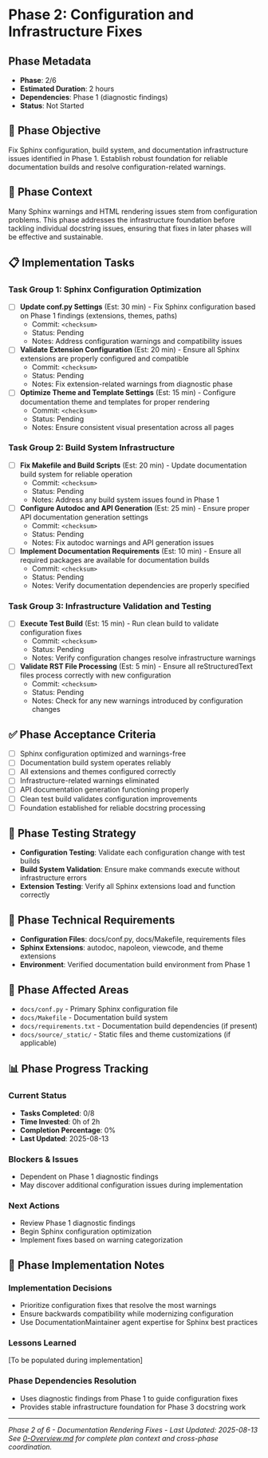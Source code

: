 # Phase 2: Configuration and Infrastructure Fixes

## Phase Metadata
- **Phase**: 2/6
- **Estimated Duration**: 2 hours
- **Dependencies**: Phase 1 (diagnostic findings)
- **Status**: Not Started

## 🎯 Phase Objective
Fix Sphinx configuration, build system, and documentation infrastructure issues identified in Phase 1. Establish robust foundation for reliable documentation builds and resolve configuration-related warnings.

## 🧠 Phase Context
Many Sphinx warnings and HTML rendering issues stem from configuration problems. This phase addresses the infrastructure foundation before tackling individual docstring issues, ensuring that fixes in later phases will be effective and sustainable.

## 📋 Implementation Tasks

### Task Group 1: Sphinx Configuration Optimization
- [ ] **Update conf.py Settings** (Est: 30 min) - Fix Sphinx configuration based on Phase 1 findings (extensions, themes, paths)
  - Commit: `<checksum>` 
  - Status: Pending
  - Notes: Address configuration warnings and compatibility issues
- [ ] **Validate Extension Configuration** (Est: 20 min) - Ensure all Sphinx extensions are properly configured and compatible
  - Commit: `<checksum>`
  - Status: Pending
  - Notes: Fix extension-related warnings from diagnostic phase
- [ ] **Optimize Theme and Template Settings** (Est: 15 min) - Configure documentation theme and templates for proper rendering
  - Commit: `<checksum>`
  - Status: Pending
  - Notes: Ensure consistent visual presentation across all pages

### Task Group 2: Build System Infrastructure
- [ ] **Fix Makefile and Build Scripts** (Est: 20 min) - Update documentation build system for reliable operation
  - Commit: `<checksum>`
  - Status: Pending
  - Notes: Address any build system issues found in Phase 1
- [ ] **Configure Autodoc and API Generation** (Est: 25 min) - Ensure proper API documentation generation settings
  - Commit: `<checksum>`
  - Status: Pending
  - Notes: Fix autodoc warnings and API generation issues
- [ ] **Implement Documentation Requirements** (Est: 10 min) - Ensure all required packages are available for documentation builds
  - Commit: `<checksum>`
  - Status: Pending
  - Notes: Verify documentation dependencies are properly specified

### Task Group 3: Infrastructure Validation and Testing
- [ ] **Execute Test Build** (Est: 15 min) - Run clean build to validate configuration fixes
  - Commit: `<checksum>`
  - Status: Pending
  - Notes: Verify configuration changes resolve infrastructure warnings
- [ ] **Validate RST File Processing** (Est: 5 min) - Ensure all reStructuredText files process correctly with new configuration
  - Commit: `<checksum>`
  - Status: Pending
  - Notes: Check for any new warnings introduced by configuration changes

## ✅ Phase Acceptance Criteria
- [ ] Sphinx configuration optimized and warnings-free
- [ ] Documentation build system operates reliably
- [ ] All extensions and themes configured correctly
- [ ] Infrastructure-related warnings eliminated
- [ ] API documentation generation functioning properly
- [ ] Clean test build validates configuration improvements
- [ ] Foundation established for reliable docstring processing

## 🧪 Phase Testing Strategy
- **Configuration Testing**: Validate each configuration change with test builds
- **Build System Validation**: Ensure make commands execute without infrastructure errors
- **Extension Testing**: Verify all Sphinx extensions load and function correctly

## 🔧 Phase Technical Requirements
- **Configuration Files**: docs/conf.py, docs/Makefile, requirements files
- **Sphinx Extensions**: autodoc, napoleon, viewcode, and theme extensions
- **Environment**: Verified documentation build environment from Phase 1

## 📂 Phase Affected Areas
- `docs/conf.py` - Primary Sphinx configuration file
- `docs/Makefile` - Documentation build system
- `docs/requirements.txt` - Documentation build dependencies (if present)
- `docs/source/_static/` - Static files and theme customizations (if applicable)

## 📊 Phase Progress Tracking

### Current Status
- **Tasks Completed**: 0/8
- **Time Invested**: 0h of 2h
- **Completion Percentage**: 0%
- **Last Updated**: 2025-08-13

### Blockers & Issues
- Dependent on Phase 1 diagnostic findings
- May discover additional configuration issues during implementation

### Next Actions
- Review Phase 1 diagnostic findings
- Begin Sphinx configuration optimization
- Implement fixes based on warning categorization

## 💬 Phase Implementation Notes

### Implementation Decisions
- Prioritize configuration fixes that resolve the most warnings
- Ensure backwards compatibility while modernizing configuration
- Use DocumentationMaintainer agent expertise for Sphinx best practices

### Lessons Learned
[To be populated during implementation]

### Phase Dependencies Resolution
- Uses diagnostic findings from Phase 1 to guide configuration fixes
- Provides stable infrastructure foundation for Phase 3 docstring work

---
*Phase 2 of 6 - Documentation Rendering Fixes - Last Updated: 2025-08-13*
*See [0-Overview.md](./0-Overview.md) for complete plan context and cross-phase coordination.*